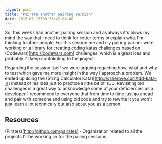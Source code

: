 ```yaml
---
layout: post
title: "Pairate another pairing session"
date: 2015-05-15T09:55:42-04:00
---
```


So, this week I had another pairing session and as always it's blows my mind
the way that I need to think for better terms to explain what I'm thinking to
other people. For this session me and my pairing partner were working on a library
for creating coding katas challenges based on (Codewars)[http://codewars.com] challenges,
which is a great idea and probably I'll keep contributing to the project.

Regarding the session itself we were arguing regarding how, what and why to test
which gave me more insight in the way I approach a problem. We ended up doing the
(String Calculator Kata)[http://osherove.com/tdd-kata-1/] instead of his idea just
to practice a little bit of TDD. Revisiting old challenges is a great way to
acknowledge some of your deficiencies as a developer.  I recommend to everyone that
from time to time just go ahead and pair with someone and using old code and
try to rewrite it you won't just learn a lot technically but also about you as
a person.

## Resources

(Pirates)[http://github.com/pairates] - Organization related to all the
projects I'll be working on for the pairing sessions.
